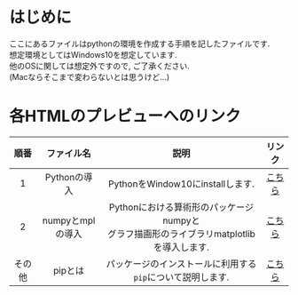 # はじめに
ここにあるファイルはpythonの環境を作成する手順を記したファイルです.  
想定環境としてはWindows10を想定しています.  
他のOSに関しては想定外ですので, ご了承ください.  
(Macならそこまで変わらないとは思うけど…)

# 各HTMLのプレビューへのリンク

| 順番 | ファイル名 | 説明 | リンク |
| :-: | :-: | :-: | :-: |
| 1 | Pythonの導入 |PythonをWindow10にinstallします. | [こちら][1-1] |
| 2 | numpyとmplの導入 | Pythonにおける算術形のパッケージnumpyと<br>グラフ描画形のライブラリmatplotlibを導入します. | [こちら][1-2] |
| その他 | pipとは | パッケージのインストールに利用する`pip`について説明します. | [こちら][1-pip] |

[1-1]:http://htmlpreview.github.com/?https://github.com/haru1843/usage_mpl/blob/master/python%E3%81%AB%E3%81%A4%E3%81%84%E3%81%A6/%E3%83%97%E3%83%AD%E3%82%B0%E3%83%A9%E3%83%9F%E3%83%B3%E3%82%B0%E8%87%AA%E4%BD%93%E5%88%9D%E3%82%81%E3%81%A6%E3%81%AE%E4%BA%BA/01_%E7%92%B0%E5%A2%83%E3%81%AE%E5%B0%8E%E5%85%A5/python%E3%81%AE%E5%B0%8E%E5%85%A5.html

[1-2]:http://htmlpreview.github.com/?https://github.com/haru1843/usage_mpl/blob/master/python%E3%81%AB%E3%81%A4%E3%81%84%E3%81%A6/%E3%83%97%E3%83%AD%E3%82%B0%E3%83%A9%E3%83%9F%E3%83%B3%E3%82%B0%E8%87%AA%E4%BD%93%E5%88%9D%E3%82%81%E3%81%A6%E3%81%AE%E4%BA%BA/01_%E7%92%B0%E5%A2%83%E3%81%AE%E5%B0%8E%E5%85%A5/numpy%E3%81%A8matplotlib%E3%81%AE%E5%B0%8E%E5%85%A5.html

[1-pip]:http://htmlpreview.github.com/?https://github.com/haru1843/usage_mpl/blob/master/python%E3%81%AB%E3%81%A4%E3%81%84%E3%81%A6/%E3%83%97%E3%83%AD%E3%82%B0%E3%83%A9%E3%83%9F%E3%83%B3%E3%82%B0%E8%87%AA%E4%BD%93%E5%88%9D%E3%82%81%E3%81%A6%E3%81%AE%E4%BA%BA/01_%E7%92%B0%E5%A2%83%E3%81%AE%E5%B0%8E%E5%85%A5/pip%E3%81%AB%E3%81%A4%E3%81%84%E3%81%A6.html

